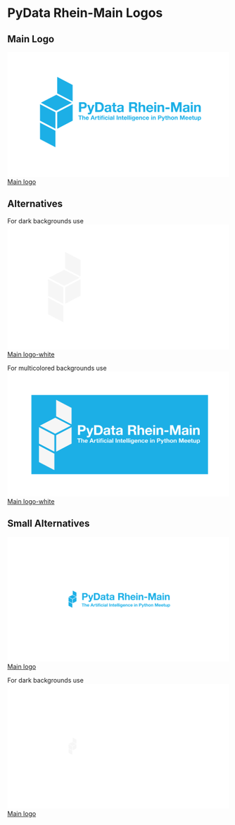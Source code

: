 # PyData Rhein-Main Logos

## Main Logo

![Main logo](pydata-rhein-main-blue.svg)
[Main logo](pydata-rhein-main-blue.svg)

## Alternatives

For dark backgrounds use
![Main logo-white](pydata-rhein-main-white.svg)
[Main logo-white](pydata-rhein-main-white.svg)

For multicolored backgrounds use
![Main logo-white](pydata-rhein-main-white-blue.svg)
[Main logo-white](pydata-rhein-main-white-blue.svg)

## Small Alternatives
![Main logo](pydata-rhein-main-blue-sm.svg)
[Main logo](pydata-rhein-main-blue-sm.svg)

For dark backgrounds use
![Main logo](pydata-rhein-main-white-sm.svg)
[Main logo](pydata-rhein-main-white-sm.svg)
